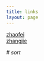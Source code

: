 ```yaml
---
title: links
layout: page
---
```


[zhaofei](xuelangZF.github.io)  
[zhangjie](zhjie231.github.io)  

*# sort*
